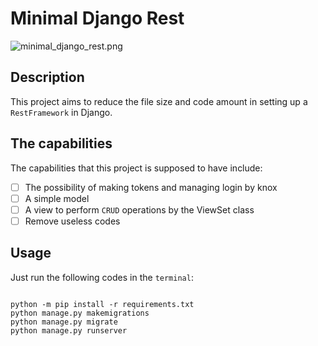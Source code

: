 # Minimal Django Rest
![minimal_django_rest.png](..%2F..%2FDesktop%2Fminimal_django_rest.png)

## Description
This project aims to reduce the file size and code amount in setting up a `RestFramework` in Django.

## The capabilities
The capabilities that this project is supposed to have include:
- [ ] The possibility of making tokens and managing login by knox
- [ ] A simple model
- [ ] A view to perform `CRUD` operations by the ViewSet class
- [ ] Remove useless codes

## Usage
Just run the following codes in the `terminal`:
```angular2html

python -m pip install -r requirements.txt
python manage.py makemigrations
python manage.py migrate
python manage.py runserver
```